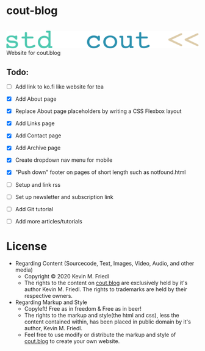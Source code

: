 # cout-blog
<br>
<img src="images/stdcout.svg" max-width="800px" style="background-color:1e1e1e !important;"/>
<br>
Website for cout.blog

## Todo:
- [ ] Add link to ko.fi like website for tea
- [x] Add About page
- [x] Replace About page placeholders by writing a CSS Flexbox layout
- [x] Add Links page
- [x] Add Contact page
- [x] Add Archive page
- [x] Create dropdown nav menu for mobile
- [x] "Push down" footer on pages of short length such as notfound.html
- [ ] Setup and link rss
- [ ] Set up newsletter and subscription link
- [ ] Add Git tutorial
- [ ] Add more articles/tutorials


# License
- Regarding Content (Sourcecode, Text, Images, Video, Audio, and other media)
  - Copyright © 2020 Kevin M. Friedl
  - The rights to the content on [cout.blog](http://www.cout.blog) are exclusively held by it's author Kevin M. Friedl. The rights to trademarks are held by their respective owners.
- Regarding Markup and Style
  - Copyleft! Free as in freedom & Free as in beer!
  - The rights to the markup and style(the html and css), less the content contained within, has been placed in public domain by it's author, Kevin M. Friedl.
  - Feel free to use modify or distribute the markup and style of [cout.blog](http://www.cout.blog) to create your own website.

